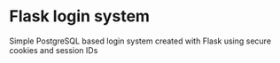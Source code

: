 # Flask login system
Simple PostgreSQL based login system created with Flask using secure cookies and session IDs
